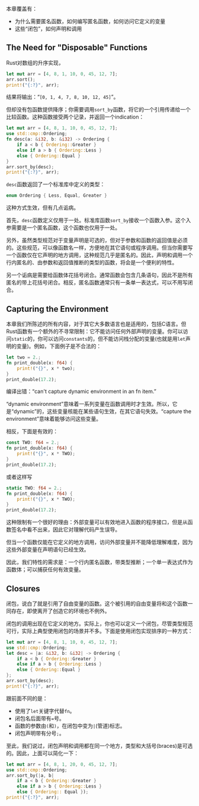 本章覆盖有：

- 为什么需要匿名函数，如何编写匿名函数，如何访问它定义的变量
- 这些“闭包”，如何声明和调用

## The Need for "Disposable" Functions

Rust对数组的升序实现，

```rust
let mut arr = [4, 8, 1, 10, 0, 45, 12, 7];
arr.sort();
print!("{:?}", arr);
```

结果将输出：“`[0, 1, 4, 7, 8, 10, 12, 45]`”。

但却没有包函数提供降序；你需要调用`sort_by`函数，将它的一个引用传递给一个比较函数。这种函数接受两个记录，并返回一个indication：

```rust
let mut arr = [4, 8, 1, 10, 0, 45, 12, 7];
use std::cmp::Ordering;
fn desc(a: &i32, b: &i32) -> Ordering {
	if a < b { Ordering::Greater }
	else if a > b { Ordering::Less }
	else { Ordering::Equal }
}
arr.sort_by(desc);
print!("{:?}", arr);
```

`desc`函数返回了一个标准库中定义的类型：

```rust
enum Ordering { Less, Equal, Greater }
```

这种方式生效，但有几点诟病。

首先，`desc`函数定义仅用于一处。标准库函数`sort_by`接收一个函数入参。这个入参需要是一个匿名函数，这个函数也仅用于一处。

另外，虽然类型规范对于变量声明是可选的，但对于参数和函数的返回值是必须的。这些规范，可以像函数名一样，方便地在其它语句或程序调用。但当你需要写一个函数仅在它声明的地方调用，这种规范几乎是匿名的。因此，声明和调用一个行内匿名的、由参数和返回值推断的类型的函数，将会是一个便利的特性。

另一个诟病是需要给函数体花括号闭合。通常函数会包含几条语句，因此不是所有匿名的带上花括号闭合。相反，匿名函数通常只有一条单一表达式，可以不用写闭合。

## Capturing the Environment

本章我们所陈述的所有内容，对于其它大多数语言也是适用的，包括C语言。但Rust函数有一个额外的不寻常限制：它不能访问任何外部声明的变量。你可以访问`static`的，你可以访问`constants`的，但不能访问栈分配的变量(也就是用`let`声明的变量)。例如，下面例子是不合法的：

```rust
let two = 2.;
fn print_double(x: f64) {
	print!("{}", x * two);
}
print_double(17.2);
```

编译出错：“can't capture dynamic environment in an fn item.”

“dynamic environment”意味着一系列变量在函数调用时才生效。所以，它是“dynamic”的，这些变量核能在某些语句生效，在其它语句失效。“capture the environment”意味着能够访问这些变量。

相反，下面是有效的：

```rust
const TWO: f64 = 2.;
fn print_double(x: f64) {
	print!("{}", x * TWO);
}
print_double(17.2);
```

或者这样写

```rust
static TWO: f64 = 2.;
fn print_double(x: f64) {
	print!("{}", x * TWO);
}
print_double(17.2);
```

这种限制有一个很好的理由：外部变量可以有效地进入函数的程序接口，但是从函数签名中看不出来，因此它对理解代码产生误导。

但当一个函数仅能在它定义的地方调用，访问外部变量并不能降低理解难度，因为这些外部变量在声明语句已经生效。

因此，我们特性的需求是：一个行内匿名函数，带类型推断；一个单一表达式作为函数体；可以捕获任何有效变量。

## Closures

闭包，说白了就是引用了自由变量的函数。这个被引用的自由变量将和这个函数一同存在，即使离开了创造它的环境也不例外。

闭包的调用出现在它定义的地方。实际上，你也可以定义一个闭包，尽管类型规范可行，实际上典型使用闭包的场景并不多。下面是使用闭包实现排序的一种方式：

```rust
let mut arr = [4, 8, 1, 10, 0, 45, 12, 7];
use std::cmp::Ordering;
let desc = |a: &i32, b: &i32| -> Ordering {
	if a < b { Ordering::Greater }
	else if a > b { Ordering::Less }
	else { Ordering::Equal }
};
arr.sort_by(desc);
print!("{:?}", arr);
```

跟前面不同的是：

- 使用了`let`关键字代替`fn`。
- 闭包名后面带有`=`号。
- 函数的参数由`(`和`)`，在闭包中变为`|`(管道)标志。
- 闭包声明带有分号`;`。

至此，我们说过，闭包声明和调用都在同一个地方，类型和大括号(braces)是可选的。因此，上面可以简化一下：

```rust
let mut arr = [4, 8, 1, 20, 0, 45, 12, 7];
use std::cmp::Ordering;
arr.sort_by(|a, b|
	if a < b { Ordering::Greater }
	else if a > b { Ordering::Less }
	else { Ordering:: Equal });
print!("{:?}", arr);
```








































